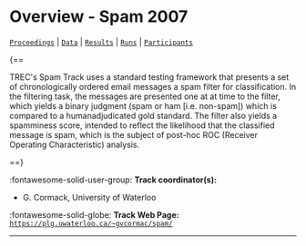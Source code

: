 # Overview - Spam 2007

[`Proceedings`](./proceedings.md) | [`Data`](./data.md) | [`Results`](./results.md) | [`Runs`](./runs.md) | [`Participants`](./participants.md)

{==

TREC's Spam Track uses a standard testing framework that presents a set of chronologically ordered email messages a spam filter for classification. In the filtering task, the messages are presented one at at time to the filter, which yields a binary judgment (spam or ham [i.e. non-spam]) which is compared to a humanadjudicated gold standard. The filter also yields a spamminess score, intended to reflect the likelihood that the classified message is spam, which is the subject of post-hoc ROC (Receiver Operating Characteristic) analysis. 

==}

:fontawesome-solid-user-group: **Track coordinator(s):**

- G. Cormack, University of Waterloo 

:fontawesome-solid-globe: **Track Web Page:** [`https://plg.uwaterloo.ca/~gvcormac/spam/`](https://plg.uwaterloo.ca/~gvcormac/spam/) 

---

